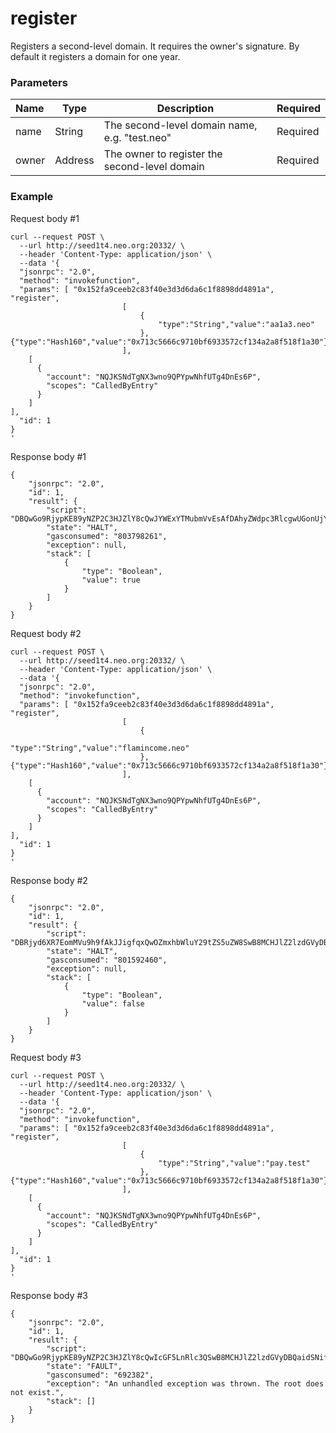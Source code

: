 # register

Registers a second-level domain. It requires the owner's signature. By default it registers a domain for one year.



### Parameters

| Name  | Type    | Description                                   | Required |
| :---- | ------- | --------------------------------------------- | -------- |
| name  | String  | The second-level domain name, e.g. "test.neo" | Required |
| owner | Address | The owner to register the second-level domain | Required |

### Example

Request body #1

```json5
curl --request POST \
  --url http://seed1t4.neo.org:20332/ \
  --header 'Content-Type: application/json' \
  --data '{
  "jsonrpc": "2.0",
  "method": "invokefunction",
  "params": [ "0x152fa9ceeb2c83f40e3d3d6da6c1f8898dd4891a", "register",
                         [
                             {
                                 "type":"String","value":"aa1a3.neo"
                             },{"type":"Hash160","value":"0x713c5666c9710bf6933572cf134a2a8f518f1a30"}
                         ],
    [
      {
        "account": "NQJKSNdTgNX3wno9QPYpwNhfUTg4DnEs6P",
        "scopes": "CalledByEntry"
      }
    ]
],
  "id": 1
}
'
```

Response body #1

```json5
{
    "jsonrpc": "2.0",
    "id": 1,
    "result": {
        "script": "DBQwGo9RjypKE89yNZP2C3HJZlY8cQwJYWExYTMubmVvEsAfDAhyZWdpc3RlcgwUGonUjYn4waZtPT0O9IMs686pLxVBYn1bUg==",
        "state": "HALT",
        "gasconsumed": "803798261",
        "exception": null,
        "stack": [
            {
                "type": "Boolean",
                "value": true
            }
        ]
    }
}
```

Request body #2

```json5
curl --request POST \
  --url http://seed1t4.neo.org:20332/ \
  --header 'Content-Type: application/json' \
  --data '{
  "jsonrpc": "2.0",
  "method": "invokefunction",
  "params": [ "0x152fa9ceeb2c83f40e3d3d6da6c1f8898dd4891a", "register",
                         [
                             {
                                 "type":"String","value":"flamincome.neo"
                             },
{"type":"Hash160","value":"0x713c5666c9710bf6933572cf134a2a8f518f1a30"}
                         ],
    [
      {
        "account": "NQJKSNdTgNX3wno9QPYpwNhfUTg4DnEs6P",
        "scopes": "CalledByEntry"
      }
    ]
],
  "id": 1
}
'
```

Response body #2

```json5
{
    "jsonrpc": "2.0",
    "id": 1,
    "result": {
        "script": "DBRjyd6XR7EomMVu9h9fAkJJigfqxQwOZmxhbWluY29tZS5uZW8SwB8MCHJlZ2lzdGVyDBS2y8C5AJmbE4ygsqBdilN2t1WDU0FifVtS",
        "state": "HALT",
        "gasconsumed": "801592460",
        "exception": null,
        "stack": [
            {
                "type": "Boolean",
                "value": false
            }
        ]
    }
}
```

Request body #3

```json5
curl --request POST \
  --url http://seed1t4.neo.org:20332/ \
  --header 'Content-Type: application/json' \
  --data '{
  "jsonrpc": "2.0",
  "method": "invokefunction",
  "params": [ "0x152fa9ceeb2c83f40e3d3d6da6c1f8898dd4891a", "register",
                         [
                             {
                                 "type":"String","value":"pay.test"
                             },
{"type":"Hash160","value":"0x713c5666c9710bf6933572cf134a2a8f518f1a30"}
                         ],
    [
      {
        "account": "NQJKSNdTgNX3wno9QPYpwNhfUTg4DnEs6P",
        "scopes": "CalledByEntry"
      }
    ]
],
  "id": 1
}
'
```

Response body #3

```json5
{
    "jsonrpc": "2.0",
    "id": 1,
    "result": {
        "script": "DBQwGo9RjypKE89yNZP2C3HJZlY8cQwIcGF5LnRlc3QSwB8MCHJlZ2lzdGVyDBQaidSNifjBpm09PQ70gyzrzqkvFUFifVtS",
        "state": "FAULT",
        "gasconsumed": "692382",
        "exception": "An unhandled exception was thrown. The root does not exist.",
        "stack": []
    }
}
```
